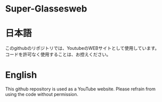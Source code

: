 # Super-Glassesweb
# 日本語
このgithubのリポジトリでは、YoutubeのWEBサイトとして使用しています。
コードを許可なく使用することは、お控えください。
# English
This github repository is used as a YouTube website.
Please refrain from using the code without permission.
